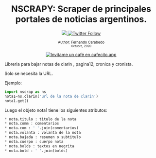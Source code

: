 <div align="center">
  <h1> NSCRAPY: Scraper de principales portales de noticias argentinos.</h1>
  <a class="header-badge" target="_blank" href="https://www.linkedin.com/in/carabedo/">
  <img src="https://img.shields.io/badge/style--5eba00.svg?label=LinkedIn&logo=linkedin&style=social">
  </a>
  <a class="header-badge" target="_blank" href="https://twitter.com/muydipalma">
  <img alt="Twitter Follow" src="https://img.shields.io/twitter/follow/muydipalma?style=social">
  </a>

<sub>Author:
<a href="https://www.linkedin.com/in/carabedo/" target="_blank">Fernando Carabedo</a><br>
<small> Octubre, 2020</small>
</sub>



</div>
</div>

<div>
<p align="center">
<a href='https://cafecito.app/carabedo' rel='noopener' target='_blank'><img srcset='https://cdn.cafecito.app/imgs/buttons/button_2.png 1x, https://cdn.cafecito.app/imgs/buttons/button_2_2x.png 2x, https://cdn.cafecito.app/imgs/buttons/button_2_3.75x.png 3.75x' src='https://cdn.cafecito.app/imgs/buttons/button_2.png' alt='Invitame un café en cafecito.app' /></a>
</p>
</div>

Libreria para bajar notas de clarin , pagina12, cronica y cronista.

Solo se necesita la URL.

Ejemplo:

```python
import nscrap as ns
nota1=ns.clarin('url de la nota de clarin')
nota1.get()
```

Luego el objeto nota1 tiene los siguientes atributos:

```python
* nota.titulo : titulo de la nota
* nota.comm : comentarios
* nota.com : ' '.join(comentarios)
* nota.volanta : volanta de la nota
* nota.bajada : resumen o subtitulo
* nota.cuerpo : cuerpo nota
* nota.bolds : textos en negrita
* nota.bold : ' '.join(bolds)
``` 

